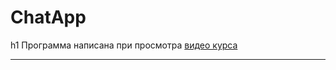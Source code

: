 # ChatApp
h1 Программа написана при просмотра [видео курса](https://itproger.com/course/android-chat)
***



